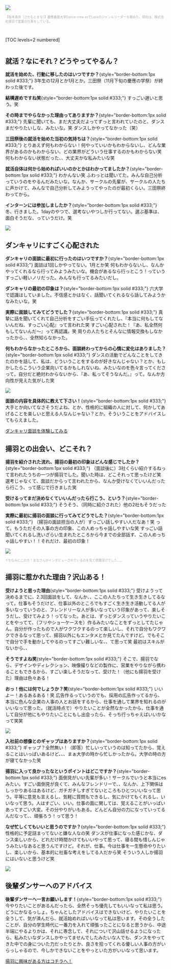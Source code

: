![](/img/news/41/1.jpg)

<div style="font-size:.7em;color:#aaaaaa;">【坂本真奈（さかもとまな）】慶應義塾大学Dance crew esでLockのジャンルリーダーを務めた。現在は、株式会社揚羽で営業の仕事をしている。</div>

<div style="margin: 3em 0;">

[TOC levels=2 numbered]

</div>

## 就活？なにそれ？どうやってやるん？

**就活を始めた、行動に移したのはいつですか？**{style="border-bottom:1px solid #333;"}
3年生の12月とか1月とか。三田祭（11月下旬の慶應の学祭）が終わった後です。

**結構遅めですね笑**{style="border-bottom:1px solid #333;"}
すっごい遅いと思う。笑

**その時までやらなかった理由ってありますか？**{style="border-bottom:1px solid #333;"}
先輩に聞いても、まだ大丈夫だよってずっと言われていたのと、ダンスまだやりたいしな、みたいな。笑 ダンスしかやってなかった（笑）

**三田祭後の就活を始めた当初の気持ちは？**{style="border-bottom:1px solid #333;"}
とりあえず何もわからない！何やっていいかもわからないし、どんな業界があるのかもわからない、どの業界がどういう仕事するのかもわからない笑 何もわからない状態だった、、大丈夫かな私みたいな笑

**就活自体は何から始めればいいのかとかはわかってましたか？**{style="border-bottom:1px solid #333;"}
わかんない笑 ふわっとは聞いてた。みんな自己分析っていうのをやるんだみたいな。なんか、サークルの先輩が、サークルの人たちに声かけて、みんなで自己分析してみようってやったのが最初くらい。三田祭終わってから。

**インターンには参加しましたか？**{style="border-bottom:1px solid #333;"}
冬、行きました。1dayのやつで、選考ないやつしか行ってない。選ぶ基準は、面白そうだな、っていうだけ。笑

![](/img/news/41/2.jpg)

## ダンキャリにすごく心配された

**ダンキャリの面談に最初に行ったのはいつですか？**{style="border-bottom:1px solid #333;"}
面談は1回しかやってない。1月とか笑 何もわからないし、なんかやってくれるなら行ってみようみたいな。機会があるなら行っとこう！っていうすっごい軽いノリだった。みんなも行ってるみたいだし。

**ダンキャリの最初の印象は？**{style="border-bottom:1px solid #333;"}
六大学で認識はしていました。不信感とかはなく、話聞いてくれるなら話してみようかなみたいな。笑

**実際に面談してみてどうでした？**{style="border-bottom:1px solid #333;"}
真摯に話を聞いてくれて自己分析をすごい手伝ってくれたし、『本当に何もしてないんだね、すっごい心配』って言われた笑 すごい心配された！『あ、私全然何もしてないんだ〜』って再認識。笑 周りの人たちとそんなに情報交換もしなかったから、、全然知らなかった。

**何もわからなかったところから、面談終わってからの心情に変化はありました？**{style="border-bottom:1px solid #333;"}
ダンスの活動でどんなことをしてきたのかを話して、私は、どういうことをするのが好きなんじゃない？とか、もしかしたらこういう企業向いてるかもしれないね、みたいなのを色々言ってくださって。自分だと絶対わからないから、『あ、私ってそうなんだ。』って。なんか方向性が見えた気がした笑

![](/img/news/41/3.jpg)

**面談の内容を具体的に教えて下さい！**{style="border-bottom:1px solid #333;"}
大手とか向いてなさそうだよね、とか、性格的に組織の人に対して、何かしてあげることを楽しいと思える人なんじゃない？とか。そういうことをアドバイスしてもらえました。

<a href="/mentors" class="button button--accent">
<span class="button__text">ダンキャリ面談を体験してみる</span><i class="button__icon fas fa-arrow-right"></i>
</a>

## 揚羽との出会い、どこそれ？

**揚羽を紹介された流れ、揚羽の最初の印象はどんな感じでしたか？**{style="border-bottom:1px solid #333;"}
（面談後に）3社くらい紹介するねって言われたうちの一つが揚羽でした。聞いた時は、どこそれって思ったけど笑 選考じゃなくて、面談だからって言われたから、なんか受けなくていいんだったら行こう、って感じで行きました笑

**受けるってまだ決めなくていいんだったら行こう、という？**{style="border-bottom:1px solid #333;"}
そうそう、（同時に紹介された）他の2社もそうだった

**実際に最初に揚羽の面談に行ってみてどうでした？**{style="border-bottom:1px solid #333;"}
（揚羽の面談担当の人が）すっごい話しやすい人だなあ！笑 って。もうただその人事の方の印象、この人めっちゃ話しやすいな笑 すっごい話聞いてくれるし洗いざらい生まれたところから今までの全部話す、この人めっちゃ話しやすい！！それだけ、最初の印象！

![](/img/news/41/4.jpg)

<div style="font-size:.7em;color:#aaaaaa;">↑ちなみにこの方！まなさんがインタビューされているのを見て感慨深げでした、、。</div>

## 揚羽に惹かれた理由？沢山ある！

**受けようと思った理由**{style="border-bottom:1px solid #333;"}
受けようって決めるまでに、2.3回面談をして、なんか、、ここの人たちって生き生きしてるなって。仕事もそうだけど、仕事以外のところでもすごく生き生き活動してる人が多いなっていうのと、フレンドリーな人が多いなっていう印象があって、楽しそうだし、受けてみよう！ってなった。あとは、ずっとダンスっていうやりたいことをやってて、（フリやショーケースを）作るみたいなことをずっとしてたじゃん。自分が作ったもので人がワクワクするのって楽しいし、それで自分もワクワクできるなって思って、揚羽以外にもエンタメとか見てたんですけど。でもそこで自分で手を動かしてやるのってすごい難しいな、、て思って笑 最初はスキルがないから、、

**そうですよね笑**{style="border-bottom:1px solid #333;"}
そこで、揚羽でなら、デザインやディレクション、映像撮りなどの製作に、営業をやりながら携わることもできるから、すごい楽しそうだなって、受けた！（他にも揚羽を受けた）理由は色々ある！

**おっ！他には何でしょうか？笑**{style="border-bottom:1px solid #333;"}
いいよー！あるあるある！笑 広告作るっていうのでも、採用の広告作ってるから、本当に色んな企業の人事の人とお話をするから、仕事を通して業界を知れるのがいいなって思った。（就活時点で）やりたいことが全然なかったから、仕事を通して自分が他にもやりたいことにもし出会ったら、そっち行っちゃえばいいかなって笑笑

![](/img/news/41/5.jpg)

**入社前の想像とのギャップはありますか？**{style="border-bottom:1px solid #333;"}
ギャップ？全然無い！（即答）忙しいっていうのは知ってたから、覚えることはいっぱいあるけど、、、まぁ大学の時から忙しかったから。大学の時の方が寝てなかった笑

**揚羽に入って良かったなというポイントはどこですか？**{style="border-bottom:1px solid #333;"}
面倒見がいい先輩が多い！サークルでいうと本当にesみたい。すごい面倒見が良くて、みんなフレンドリーで、、なんか、上下関係はしっかりあるはあるけど、ガチガチしすぎてないところもひとついいなって思う。平等に意見も言えるし、気軽に質問もできるし、気にかけてもくれるし、いいなって思う。人はすごい、いい。仕事の面に関しては、覚えることがいっぱいあってすごい大変。その分やりがいもある。どんどん自分の力になっていってるんだなって、、頑張ろう！って思う！

**なぜ忙しくてもいいと思うのですか？**{style="border-bottom:1px solid #333;"}
性格的に予定詰まってないと嫌な人なの笑 ダンスが仕事になった感じかな、ダンス楽しいから、どれだけ時間かけてもいいやって思って、寝る間も惜しんじゃうみたいなあると思うんですけど。それが、仕事。今は仕事を一生懸命やりたいし、楽しいから、基本的に社畜な考えをしてる人だから笑 そういう人しか揚羽にはいないと思うけど笑

![](/img/news/41/6.jpg)

## 後輩ダンサーへのアドバイス

**後輩ダンサーへ一言お願いします！**{style="border-bottom:1px solid #333;"}
今やりたいことがあるんだったら、全然そっち優先してもいいなって私は思う。どうにかなるっしょ。ちゃんとしたアドバイスはできないけど、やりたいことを全うして、気が済んだら、就活始めればいいなって私は思います。その全うしたことが、自分の学生時代に一番力を入れて頑張ったことになると思うから、中途半端にやるよりかは、それに専念して、それについて沢山話せるようになったら、私みたいなダンスしかやってませんでしたみたいな人でも、ダンスをやってきた中での身についた力だったりとか、良さを拾ってくれる優しい人事の方がいらっしゃるので、今しかできないことをやっといた方がいいなって思います。


<a href="https://forms.gle/TTULidXS9ufpYgpB6" target=”_blank” class="button button--accent">
<span class="button__text">揚羽に興味がある方はコチラへ！</span><i class="button__icon fas fa-arrow-right"></i>
</a>
